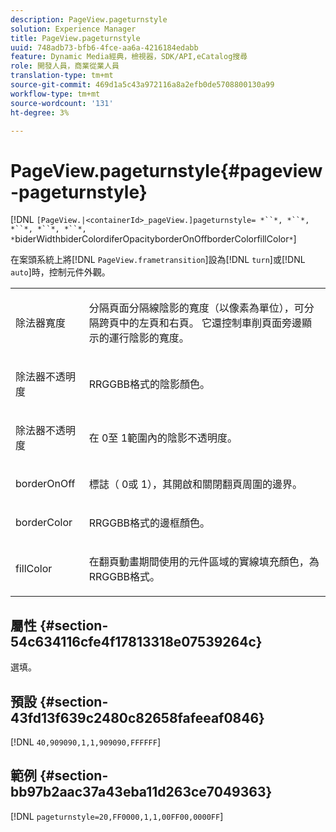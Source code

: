 ```yaml
---
description: PageView.pageturnstyle
solution: Experience Manager
title: PageView.pageturnstyle
uuid: 748adb73-bfb6-4fce-aa6a-4216184edabb
feature: Dynamic Media經典，檢視器，SDK/API,eCatalog搜尋
role: 開發人員，商業從業人員
translation-type: tm+mt
source-git-commit: 469d1a5c43a972116a8a2efb0de5708800130a99
workflow-type: tm+mt
source-wordcount: '131'
ht-degree: 3%

---
```



# PageView.pageturnstyle{#pageview-pageturnstyle}

[!DNL `[PageView.|<containerId>_pageView.]pageturnstyle= *``*, *``*, *``*, *``*, *``*, *`biderWidthbiderColordiferOpacityborderOnOffborderColorfillColor`*`]

在案頭系統上將[!DNL `PageView.frametransition`]設為[!DNL `turn`]或[!DNL `auto`]時，控制元件外觀。

<table id="table_A8CDA1AE2680402A99BCD5DD371B225F"> 
 <tbody> 
  <tr> 
   <td colname="col1"> <p> <span class="codeph"><span class="varname"> 除法器寬度</span></span> </p> </td> 
   <td colname="col2"> <p> 分隔頁面分隔線陰影的寬度（以像素為單位），可分隔跨頁中的左頁和右頁。 它還控制車削頁面旁邊顯示的運行陰影的寬度。 </p> </td> 
  </tr> 
  <tr> 
   <td colname="col1"> <p><span class="codeph"><span class="varname"> 除法器不透明度</span></span> </p> </td> 
   <td colname="col2"> <p> RRGGBB格式的陰影顏色。 </p> </td> 
  </tr> 
  <tr> 
   <td colname="col1"> <p><span class="codeph"><span class="varname"> 除法器不透明度</span></span> </p> </td> 
   <td colname="col2"> <p>在<span class="codeph"> 0</span>至<span class="codeph"> 1</span>範圍內的陰影不透明度。 </p> </td> 
  </tr> 
  <tr> 
   <td colname="col1"> <p><span class="codeph"><span class="varname"> borderOnOff</span></span> </p> </td> 
   <td colname="col2"> <p> 標誌（<span class="codeph"> 0</span>或<span class="codeph"> 1</span>），其開啟和關閉翻頁周圍的邊界。 </p> </td> 
  </tr> 
  <tr> 
   <td colname="col1"> <p><span class="codeph"><span class="varname"> borderColor</span></span> </p> </td> 
   <td colname="col2"> <p> RRGGBB格式的邊框顏色。 </p> </td> 
  </tr> 
  <tr> 
   <td colname="col1"> <p><span class="codeph"><span class="varname"> fillColor</span></span> </p> </td> 
   <td colname="col2"> <p> 在翻頁動畫期間使用的元件區域的實線填充顏色，為RRGGBB格式。 </p> </td> 
  </tr> 
 </tbody> 
</table>

## 屬性 {#section-54c634116cfe4f17813318e07539264c}

選填。

## 預設 {#section-43fd13f639c2480c82658fafeeaf0846}

[!DNL `40,909090,1,1,909090,FFFFFF`]

## 範例 {#section-bb97b2aac37a43eba11d263ce7049363}

[!DNL `pageturnstyle=20,FF0000,1,1,00FF00,0000FF`]
